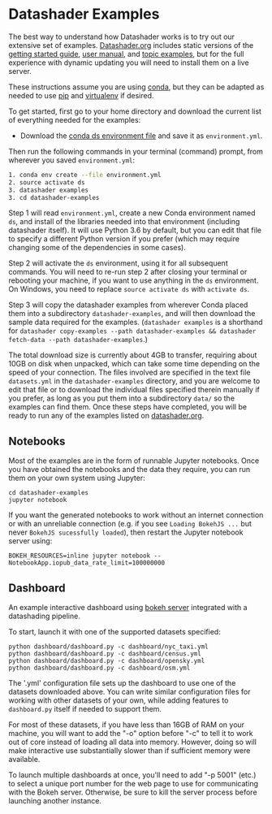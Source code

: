 # Datashader Examples

The best way to understand how Datashader works is to try out our
extensive set of examples. [Datashader.org](http://datashader.org)
includes static versions of the 
[getting started guide](http://datashader.org/getting-started), 
[user manual](http://datashader.org/user-guide), and
[topic examples](http://datashader.org/topics), but for the full
experience with dynamic updating you will need to install them on a
live server. 

These instructions assume you are using 
[conda](https://conda.io/docs/install/quick.html), but they can be 
adapted as needed to use [pip](https://pip.pypa.io/en/stable/installing/) 
and [virtualenv](https://virtualenv.pypa.io) if desired.

To get started, first go to your home directory and
download the current list of everything needed for the examples:

- Download the [conda ds environment file](https://raw.githubusercontent.com/bokeh/datashader/master/examples/environment.yml) and save it as `environment.yml`.

Then run the following commands in your terminal (command) prompt, from wherever you saved `environment.yml`:

```bash
1. conda env create --file environment.yml
2. source activate ds
3. datashader examples
3. cd datashader-examples
```

Step 1 will read `environment.yml`, create a new Conda environment
named `ds`, and install of the libraries needed into that environment
(including datashader itself). It will use Python 3.6 by default, but
you can edit that file to specify a different Python version if you
prefer (which may require changing some of the dependencies in some
cases).

Step 2 will activate the `ds` environment, using it for all subsequent
commands. You will need to re-run step 2 after closing your terminal
or rebooting your machine, if you want to use anything in the `ds`
environment.  On Windows, you need to replace `source activate ds`
with `activate ds`.

Step 3 will copy the datashader examples from wherever Conda placed
them into a subdirectory `datashader-examples`, and will then download
the sample data required for the examples.  (`datashader examples` is
a shorthand for `datashader copy-examples --path datashader-examples
&& datashader fetch-data --path datashader-examples`.)

The total download size is currently about 4GB to transfer, requiring
about 10GB on disk when unpacked, which can take some time depending on
the speed of your connection.  The files involved are specified in the
text file `datasets.yml` in the `datashader-examples` directory, and
you are welcome to edit that file or to download the individual files
specified therein manually if you prefer, as long as you put them into
a subdirectory `data/` so the examples can find them.  Once these
steps have completed, you will be ready to run any of the examples
listed on [datashader.org](http://datashader.org).


## Notebooks

Most of the examples are in the form of runnable Jupyter
notebooks. Once you have obtained the notebooks and the data they
require, you can run them on your own system using Jupyter:

```
cd datashader-examples
jupyter notebook
```

If you want the generated notebooks to work without an internet connection or
with an unreliable connection (e.g. if you see `Loading BokehJS ...` but never
`BokehJS sucessfully loaded`), then restart the Jupyter notebook server using:

```
BOKEH_RESOURCES=inline jupyter notebook --NotebookApp.iopub_data_rate_limit=100000000
```

## Dashboard

An example interactive dashboard using
[bokeh server](http://bokeh.pydata.org/en/latest/docs/user_guide/server.html)
integrated with a datashading pipeline.

To start, launch it with one of the supported datasets specified:

```
python dashboard/dashboard.py -c dashboard/nyc_taxi.yml
python dashboard/dashboard.py -c dashboard/census.yml
python dashboard/dashboard.py -c dashboard/opensky.yml
python dashboard/dashboard.py -c dashboard/osm.yml
```

The '.yml' configuration file sets up the dashboard to use one of the
datasets downloaded above. You can write similar configuration files
for working with other datasets of your own, while adding features to
`dashboard.py` itself if needed to support them.

For most of these datasets, if you have less than 16GB of RAM on your
machine, you will want to add the "-o" option before "-c" to tell it
to work out of core instead of loading all data into memory.  However,
doing so will make interactive use substantially slower than if
sufficient memory were available.

To launch multiple dashboards at once, you'll need to add "-p 5001"
(etc.) to select a unique port number for the web page to use for
communicating with the Bokeh server.  Otherwise, be sure to kill the
server process before launching another instance.
